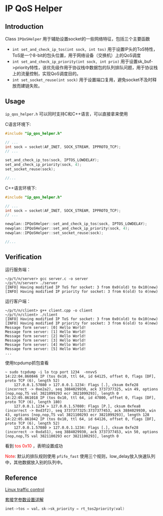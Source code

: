 # IP QoS Helper
## Introduction

Class  ```IPQoSHelper``` 用于辅助设置socket的一些网络特征，包括三个主要函数
- ```int set_and_check_ip_tos(int sock, int tos)``` 用于设置IP头的ToS特性，ToS是一个8-bit的包头位置，用于网络设备（交换机）上的QoS调度
- ```int set_and_check_ip_priority(int sock, int prio)``` 用于设置sk_buf->priority特性，该优先级作用于协议栈中数据包的队列排队问题，用于协议栈上的流量控制，实现QoS调度目的。
- ```int set_socket_reuse(int sock)``` 用于设置端口复用，避免socket不及时释放而建链失败。


## Usage
```ip_qos_helper.h``` 可以同时支持C和C++语言，可以直接拿来使用

C语言环境下:
```c
#include "ip_qos_helper.h"

// ...
int sock = socket(AF_INET, SOCK_STREAM, IPPROTO_TCP);
// ...

set_and_check_ip_tos(sock, IPTOS_LOWDELAY);
set_and_check_ip_priority(sock, 4);
set_socket_reuse(sock);

//...
```

C++语言环境下:
```c
#include "ip_qos_helper.h"

// ...
int sock = socket(AF_INET, SOCK_STREAM, IPPROTO_TCP);
// ...

newplan::IPQoSHelper::set_and_check_ip_tos(sock, IPTOS_LOWDELAY);
newplan::IPQoSHelper::set_and_check_ip_priority(sock, 4);
newplan::IPQoSHelper::set_socket_reuse(sock);

//...
```

## Verification
运行服务端：
```shell
~/p/t/n/server> gcc server.c -o server
~/p/t/n/server> ./server
[INFO] Having modified IP ToS for socket: 3 from 0x0(old) to 0x10(new)
[INFO] Having modified IP priority for socket: 3 from 6(old) to 4(new)
```
运行客户端：
```shell
~/p/t/n/client> g++ client.cpp -o client
~/p/t/n/client> ./client
[INFO] Having modified IP ToS for socket: 3 from 0x0(old) to 0x10(new)
[INFO] Having modified IP priority for socket: 3 from 6(old) to 4(new)
Message form server: [0] Hello World!
Message form server: [1] Hello World!
Message form server: [2] Hello World!
Message form server: [3] Hello World!
Message form server: [4] Hello World!
Message form server: [5] Hello World!
...
```
使用tcpdump抓包查看
```shell
~ sudo tcpdump -i lo tcp port 1234  -nnvvS
14:22:04.860846 IP (tos 0x10, ttl 64, id 64125, offset 0, flags [DF], proto TCP (6), length 52)
    127.0.0.1.57080 > 127.0.0.1.1234: Flags [.], cksum 0xfe28 (incorrect -> 0xe2a2), seq 3884029930, ack 3737377325, win 49, options [nop,nop,TS val 3821099293 ecr 3821099293], length 0
14:22:05.861018 IP (tos 0x10, ttl 64, id 47800, offset 0, flags [DF], proto TCP (6), length 180)
    127.0.0.1.1234 > 127.0.0.1.57080: Flags [P.], cksum 0xfea8 (incorrect -> 0xd3f2), seq 3737377325:3737377453, ack 3884029930, win 43, options [nop,nop,TS val 3821100293 ecr 3821099293], length 128
14:22:05.861042 IP (tos 0x10, ttl 64, id 64126, offset 0, flags [DF], proto TCP (6), length 52)
    127.0.0.1.57080 > 127.0.0.1.1234: Flags [.], cksum 0xfe28 (incorrect -> 0xda51), seq 3884029930, ack 3737377453, win 50, options [nop,nop,TS val 3821100293 ecr 3821100293], length 0
```
看到<font color='red'> tos 0x10 </font>，表明设置成功

<font color='red'> Note</font>: 默认的排队规则使用 ```pfifo_fast``` 使用三个规则，low_delay放入快速队列中，其他数据放入别的队列中。

## Reference
[Linux traffic control](https://tonydeng.github.io/sdn-handbook/linux/tc.html)

[套接字参数设置详解](https://blog.csdn.net/zymill/article/details/78900952)
```c
inet->tos = val，sk->sk_priority = rt_tos2priority(val)
```